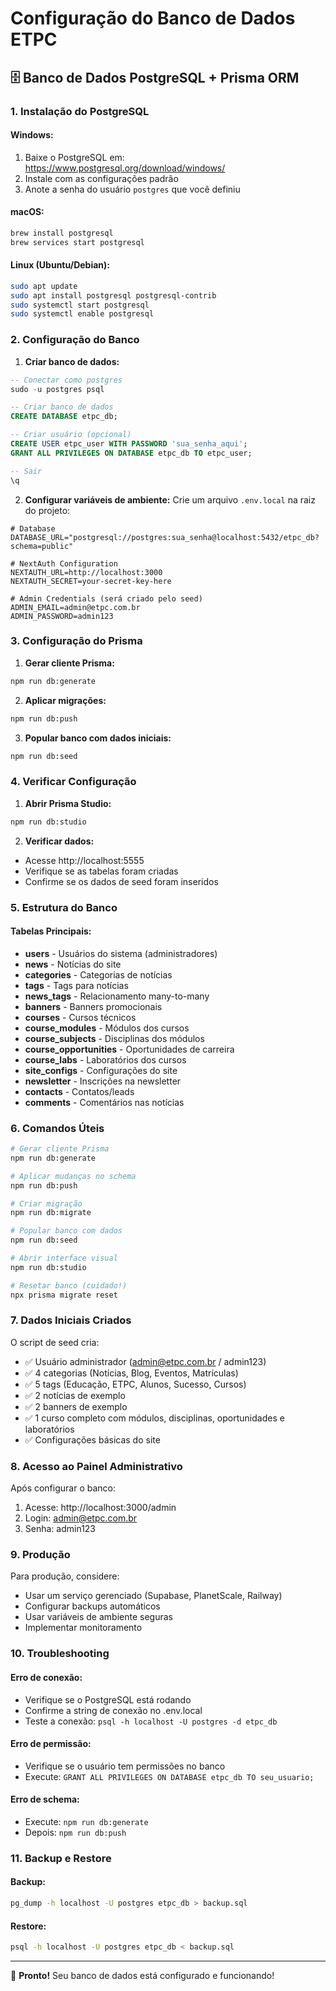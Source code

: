 # Configuração do Banco de Dados ETPC

## 🗄️ Banco de Dados PostgreSQL + Prisma ORM

### 1. Instalação do PostgreSQL

#### Windows:
1. Baixe o PostgreSQL em: https://www.postgresql.org/download/windows/
2. Instale com as configurações padrão
3. Anote a senha do usuário `postgres` que você definiu

#### macOS:
```bash
brew install postgresql
brew services start postgresql
```

#### Linux (Ubuntu/Debian):
```bash
sudo apt update
sudo apt install postgresql postgresql-contrib
sudo systemctl start postgresql
sudo systemctl enable postgresql
```

### 2. Configuração do Banco

1. **Criar banco de dados:**
```sql
-- Conectar como postgres
sudo -u postgres psql

-- Criar banco de dados
CREATE DATABASE etpc_db;

-- Criar usuário (opcional)
CREATE USER etpc_user WITH PASSWORD 'sua_senha_aqui';
GRANT ALL PRIVILEGES ON DATABASE etpc_db TO etpc_user;

-- Sair
\q
```

2. **Configurar variáveis de ambiente:**
Crie um arquivo `.env.local` na raiz do projeto:
```env
# Database
DATABASE_URL="postgresql://postgres:sua_senha@localhost:5432/etpc_db?schema=public"

# NextAuth Configuration
NEXTAUTH_URL=http://localhost:3000
NEXTAUTH_SECRET=your-secret-key-here

# Admin Credentials (será criado pelo seed)
ADMIN_EMAIL=admin@etpc.com.br
ADMIN_PASSWORD=admin123
```

### 3. Configuração do Prisma

1. **Gerar cliente Prisma:**
```bash
npm run db:generate
```

2. **Aplicar migrações:**
```bash
npm run db:push
```

3. **Popular banco com dados iniciais:**
```bash
npm run db:seed
```

### 4. Verificar Configuração

1. **Abrir Prisma Studio:**
```bash
npm run db:studio
```

2. **Verificar dados:**
- Acesse http://localhost:5555
- Verifique se as tabelas foram criadas
- Confirme se os dados de seed foram inseridos

### 5. Estrutura do Banco

#### Tabelas Principais:
- **users** - Usuários do sistema (administradores)
- **news** - Notícias do site
- **categories** - Categorias de notícias
- **tags** - Tags para notícias
- **news_tags** - Relacionamento many-to-many
- **banners** - Banners promocionais
- **courses** - Cursos técnicos
- **course_modules** - Módulos dos cursos
- **course_subjects** - Disciplinas dos módulos
- **course_opportunities** - Oportunidades de carreira
- **course_labs** - Laboratórios dos cursos
- **site_configs** - Configurações do site
- **newsletter** - Inscrições na newsletter
- **contacts** - Contatos/leads
- **comments** - Comentários nas notícias

### 6. Comandos Úteis

```bash
# Gerar cliente Prisma
npm run db:generate

# Aplicar mudanças no schema
npm run db:push

# Criar migração
npm run db:migrate

# Popular banco com dados
npm run db:seed

# Abrir interface visual
npm run db:studio

# Resetar banco (cuidado!)
npx prisma migrate reset
```

### 7. Dados Iniciais Criados

O script de seed cria:
- ✅ Usuário administrador (admin@etpc.com.br / admin123)
- ✅ 4 categorias (Notícias, Blog, Eventos, Matrículas)
- ✅ 5 tags (Educação, ETPC, Alunos, Sucesso, Cursos)
- ✅ 2 notícias de exemplo
- ✅ 2 banners de exemplo
- ✅ 1 curso completo com módulos, disciplinas, oportunidades e laboratórios
- ✅ Configurações básicas do site

### 8. Acesso ao Painel Administrativo

Após configurar o banco:
1. Acesse: http://localhost:3000/admin
2. Login: admin@etpc.com.br
3. Senha: admin123

### 9. Produção

Para produção, considere:
- Usar um serviço gerenciado (Supabase, PlanetScale, Railway)
- Configurar backups automáticos
- Usar variáveis de ambiente seguras
- Implementar monitoramento

### 10. Troubleshooting

#### Erro de conexão:
- Verifique se o PostgreSQL está rodando
- Confirme a string de conexão no .env.local
- Teste a conexão: `psql -h localhost -U postgres -d etpc_db`

#### Erro de permissão:
- Verifique se o usuário tem permissões no banco
- Execute: `GRANT ALL PRIVILEGES ON DATABASE etpc_db TO seu_usuario;`

#### Erro de schema:
- Execute: `npm run db:generate`
- Depois: `npm run db:push`

### 11. Backup e Restore

#### Backup:
```bash
pg_dump -h localhost -U postgres etpc_db > backup.sql
```

#### Restore:
```bash
psql -h localhost -U postgres etpc_db < backup.sql
```

---

🎉 **Pronto!** Seu banco de dados está configurado e funcionando!
